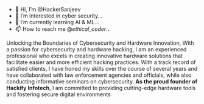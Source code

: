 - 👋 Hi, I’m @HackerSanjeev
- 👀 I’m interested in cyber security...
- 🌱 I’m currently learning AI & ML...
- 📫 How to reach me @_ethical_coder_...

<!---
HackerSanjeev/HackerSanjeev is a ✨ special ✨ repository because its `README.md` (this file) appears on your GitHub profile.
You can click the Preview link to take a look at your changes.
--->
Unlocking the Boundaries of Cybersecurity and Hardware Innovation, With a passion for cybersecurity and hardware hacking, I am an experienced professional who excels in creating innovative hardware solutions that facilitate easier and more efficient hacking practices. With a track record of satisfied clients, I have honed my skills over the course of several years and have collaborated with law enforcement agencies and officials, while also conducting informative seminars on cybersecurity. <b>As the proud founder of Hackify Infotech</b>, I am committed to providing cutting-edge hardware tools and fostering secure digital environments
